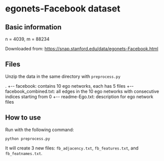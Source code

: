 # egonets-Facebook dataset

## Basic information

n = 4039, m = 88234

Downloaded from:	https://snap.stanford.edu/data/egonets-Facebook.html

## Files

Unzip the data in the same directory with `preprocess.py`

.
+-- facebook:				contains 10 ego networks, each has 5 files
+-- facebook_combined.txt:	all edges in the 10 ego networks with consecutive indices starting from 0
+-- readme-Ego.txt:			description for ego network files


## How to use

Run with the following command:

` python preprocess.py
`

It will create 3 new files: `fb_adjacency.txt`, `fb_features.txt`, and `fb_featnames.txt`.
